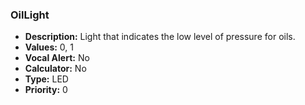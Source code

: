 ### OilLight

- **Description:** Light that indicates the low level of pressure for oils.
- **Values:** 0, 1
- **Vocal Alert:** No
- **Calculator:**  No
- **Type:** LED
- **Priority:** 0	
